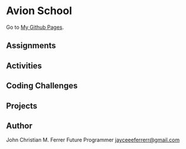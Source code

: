 # Avion School
Go to [My Github Pages](https://buuloooy0318.github.io/batch6-activities/).


## Assignments


## Activities


## Coding Challenges


## Projects



## Author
John Christian M. Ferrer
Future Programmer
jayceeeferrerr@gmail.com
